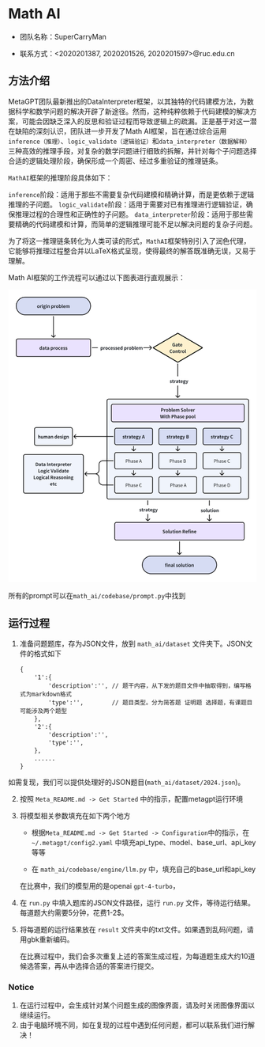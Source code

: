 # Math AI
- 团队名称：SuperCarryMan

- 联系方式：<2020201387, 2020201526, 2020201597>@ruc.edu.cn

## 方法介绍

MetaGPT团队最新推出的DataInterpreter框架，以其独特的代码建模方法，为数据科学和数学问题的解决开辟了新途径。然而，这种纯粹依赖于代码建模的解决方案，可能会因缺乏深入的反思和验证过程而导致逻辑上的疏漏。正是基于对这一潜在缺陷的深刻认识，团队进一步开发了Math AI框架，旨在通过综合运用`inference（推理）`、`logic_validate（逻辑验证）`和`data_interpreter（数据解释）`三种高效的推理手段，对复杂的数学问题进行细致的拆解，并针对每个子问题选择合适的逻辑处理阶段，确保形成一个周密、经过多重验证的推理链条。

`MathAI`框架的推理阶段具体如下：

`inference`阶段：适用于那些不需要复杂代码建模和精确计算，而是更依赖于逻辑推理的子问题。
`logic_validate`阶段：适用于需要对已有推理进行逻辑验证，确保推理过程的合理性和正确性的子问题。
`data_interpreter`阶段：适用于那些需要精确的代码建模和计算，而简单的逻辑推理可能不足以解决问题的复杂子问题。

为了将这一推理链条转化为人类可读的形式，`MathAI`框架特别引入了润色代理，它能够将推理过程整合并以LaTeX格式呈现，使得最终的解答既准确无误，又易于理解。

Math AI框架的工作流程可以通过以下图表进行直观展示：

![img.png](result/mathai.jpg)

所有的prompt可以在`math_ai/codebase/prompt.py`中找到
## 运行过程

1. 准备问题题库，存为JSON文件，放到 `math_ai/dataset` 文件夹下。JSON文件的格式如下

   ~~~
   {
       '1':{
           'description':'', // 题干内容，从下发的题目文件中抽取得到，编写格式为markdown格式
           'type':'',        // 题目类型。分为简答题 证明题 选择题，有课题目可能涉及两个题型
       },
       '2':{
           'description':'', 
           'type':'',        
       },
       ......
   }
   ~~~

​		 如需复现，我们可以提供处理好的JSON题目(`math_ai/dataset/2024.json`)。

2. 按照 `Meta_README.md -> Get Started` 中的指示，配置metagpt运行环境

3. 将模型相关参数填充在如下两个地方

   - 根据`Meta_README.md -> Get Started -> Configuration`中的指示，在`~/.metagpt/config2.yaml` 中填充api_type、model、base_url、api_key等等

   - 在 `math_ai/codebase/engine/llm.py` 中，填充自己的base_url和api_key

   在比赛中，我们的模型用的是openai `gpt-4-turbo`，

4. 在 `run.py` 中填入题库的JSON文件路径，运行 `run.py` 文件，等待运行结果。每道题大约需要5分钟，花费1-2$。

5. 将每道题的运行结果放在 `result` 文件夹中的txt文件。如果遇到乱码问题，请用gbk重新编码。

   在比赛过程中，我们会多次重复上述的答案生成过程，为每道题生成大约10道候选答案，再从中选择合适的答案进行提交。

### Notice

1. 在运行过程中，会生成针对某个问题生成的图像界面，请及时关闭图像界面以继续运行。
2. 由于电脑环境不同，如在复现的过程中遇到任何问题，都可以联系我们进行解决！


